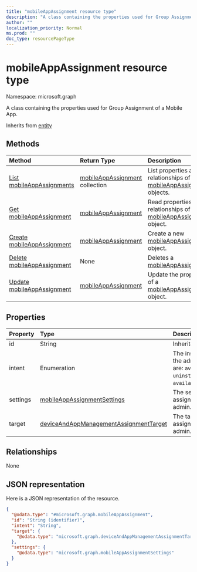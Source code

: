 ```yaml
---
title: "mobileAppAssignment resource type"
description: "A class containing the properties used for Group Assignment of a Mobile App."
author: ""
localization_priority: Normal
ms.prod: ""
doc_type: resourcePageType
---
```


# mobileAppAssignment resource type


Namespace: microsoft.graph

A class containing the properties used for Group Assignment of a Mobile App.


Inherits from [entity](../resources/entity.md)

## Methods
|Method|Return Type|Description|
|:---|:---|:---|
|[List mobileAppAssignments](../api/mobileappassignment-list.md)|[mobileAppAssignment](../resources/mobileappassignment.md) collection|List properties and relationships of the [mobileAppAssignment](../resources/mobileappassignment.md) objects.|
|[Get mobileAppAssignment](../api/mobileappassignment-get.md)|[mobileAppAssignment](../resources/mobileappassignment.md)|Read properties and relationships of the [mobileAppAssignment](../resources/mobileappassignment.md) object.|
|[Create mobileAppAssignment](../api/mobileappassignment-create.md)|[mobileAppAssignment](../resources/mobileappassignment.md)|Create a new [mobileAppAssignment](../resources/mobileappassignment.md) object.|
|[Delete mobileAppAssignment](../api/mobileappassignment-delete.md)|None|Deletes a [mobileAppAssignment](../resources/mobileappassignment.md).|
|[Update mobileAppAssignment](../api/mobileappassignment-update.md)|[mobileAppAssignment](../resources/mobileappassignment.md)|Update the properties of a [mobileAppAssignment](../resources/mobileappassignment.md) object.|

## Properties
|Property|Type|Description|
|:---|:---|:---|
|id|String| Inherited from [entity](../resources/entity.md)|
|intent|Enumeration|The install intent defined by the admin. Possible values are: `available`, `required`, `uninstall`, `availableWithoutEnrollment`.|
|settings|[mobileAppAssignmentSettings](../resources/mobileappassignmentsettings.md)|The settings for target assignment defined by the admin.|
|target|[deviceAndAppManagementAssignmentTarget](../resources/deviceandappmanagementassignmenttarget.md)|The target group assignment defined by the admin.|

## Relationships
None

## JSON representation
Here is a JSON representation of the resource.
<!-- {
  "blockType": "resource",
  "keyProperty": "id",
  "@odata.type": "microsoft.graph.mobileAppAssignment",
  "baseType": "microsoft.graph.entity",
  "openType": false
}
-->
``` json
{
  "@odata.type": "#microsoft.graph.mobileAppAssignment",
  "id": "String (identifier)",
  "intent": "String",
  "target": {
    "@odata.type": "microsoft.graph.deviceAndAppManagementAssignmentTarget"
  },
  "settings": {
    "@odata.type": "microsoft.graph.mobileAppAssignmentSettings"
  }
}
```

